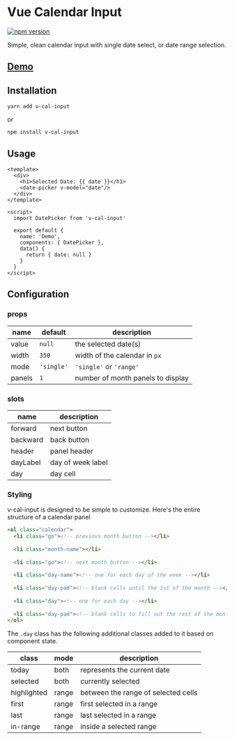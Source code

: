 # Vue Calendar Input
[![npm version](https://badge.fury.io/js/v-cal-input.svg)](https://badge.fury.io/js/v-cal-input)

Simple, clean calendar input with single date select, or date range selection.

## [Demo](https://mikhailvs.github.io/v-cal-input/)

## Installation

```
yarn add v-cal-input
```

or

```
npm install v-cal-input
```

## Usage

```vue
<template>
  <div>
    <h1>Selected Date: {{ date }}</h1>
    <date-picker v-model="date"/>
  </div>
</template>

<script>
  import DatePicker from 'v-cal-input'

  export default {
    name: 'Demo',
    components: { DatePicker },
    data() {
      return { date: null }
    }
  }
</script>
```

## Configuration
### props
| name   | default    | description                       |
| ------ | ---------- | --------------------------------- |
| value  | `null`     | the selected date(s)              |
| width  | `350`      | width of the calendar in `px`     |
| mode   | `'single'` | `'single'` or `'range'`           |
| panels | `1`        | number of month panels to display |

### slots
| name     | description       |
| -------- | ----------------- |
| forward  | next button       |
| backward | back button       |
| header   | panel header      |
| dayLabel | day of week label |
| day      | day cell          |

### Styling
v-cal-input is designed to be simple to customize. Here's the entire structure of a calendar panel
```html
<ol class="calendar">
  <li class="go"><!-- previous month button --></li>
  
  <li class="month-name"></li>
  
  <li class="go"><!-- next month button --></li>
  
  <li class="day-name"><!-- one for each day of the week --></li>
  
  <li class="day-pad"><!-- blank cells until the 1st of the month --></li>
  
  <li class="day"><!-- one for each day --></li>
  
  <li class="day-pad"><!-- blank cells to fill out the rest of the month --></li>
</ol>
```

The `.day` class has the following additional classes added to it based on component state.

| class       | mode  | description                         |
| ----------- | ----- | ----------------------------------- |
| today       | both  | represents the current date         |
| selected    | both  | currently selected                  |
| highlighted | range | between the range of selected cells |
| first       | range | first selected in a range           |
| last        | range | last selected in a range            |
| in-range    | range | inside a selected range             |
